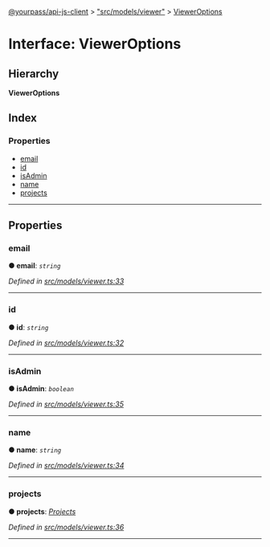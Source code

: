 [@yourpass/api-js-client](../README.md) > ["src/models/viewer"](../modules/_src_models_viewer_.md) > [ViewerOptions](../interfaces/_src_models_viewer_.vieweroptions.md)

# Interface: ViewerOptions

## Hierarchy

**ViewerOptions**

## Index

### Properties

* [email](_src_models_viewer_.vieweroptions.md#email)
* [id](_src_models_viewer_.vieweroptions.md#id)
* [isAdmin](_src_models_viewer_.vieweroptions.md#isadmin)
* [name](_src_models_viewer_.vieweroptions.md#name)
* [projects](_src_models_viewer_.vieweroptions.md#projects)

---

## Properties

<a id="email"></a>

###  email

**● email**: *`string`*

*Defined in [src/models/viewer.ts:33](https://github.com/yourpass/yourpass-api-js-client/blob/760fbb8/src/models/viewer.ts#L33)*

___
<a id="id"></a>

###  id

**● id**: *`string`*

*Defined in [src/models/viewer.ts:32](https://github.com/yourpass/yourpass-api-js-client/blob/760fbb8/src/models/viewer.ts#L32)*

___
<a id="isadmin"></a>

###  isAdmin

**● isAdmin**: *`boolean`*

*Defined in [src/models/viewer.ts:35](https://github.com/yourpass/yourpass-api-js-client/blob/760fbb8/src/models/viewer.ts#L35)*

___
<a id="name"></a>

###  name

**● name**: *`string`*

*Defined in [src/models/viewer.ts:34](https://github.com/yourpass/yourpass-api-js-client/blob/760fbb8/src/models/viewer.ts#L34)*

___
<a id="projects"></a>

###  projects

**● projects**: *[Projects](_src_models_viewer_.projects.md)*

*Defined in [src/models/viewer.ts:36](https://github.com/yourpass/yourpass-api-js-client/blob/760fbb8/src/models/viewer.ts#L36)*

___

